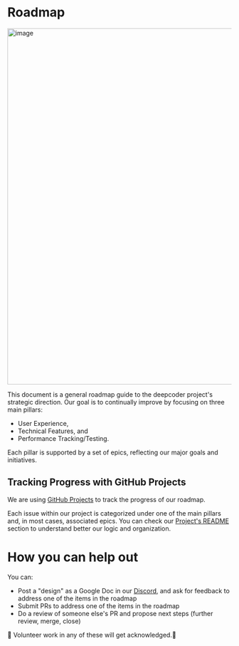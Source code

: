 # Roadmap

<img width="800" alt="image" src="https://github.com/deepcode-ai/deepcoder/assets/48092564/06bce891-00ef-4052-bbbd-77af8b843fff">


This document is a general roadmap guide to the deepcoder project's strategic direction.
Our goal is to continually improve by focusing on three main pillars:
- User Experience,
- Technical Features, and
- Performance Tracking/Testing.

Each pillar is supported by a set of epics, reflecting our major goals and initiatives.


## Tracking Progress with GitHub Projects

We are using [GitHub Projects](https://github.com/orgs/deepcode-ai/projects/3) to track the progress of our roadmap.

Each issue within our project is categorized under one of the main pillars and, in most cases, associated epics. You can check our [Project's README](https://github.com/orgs/deepcode-ai/projects/3?pane=info) section to understand better our logic and organization.



# How you can help out

You can:

- Post a "design" as a Google Doc in our [Discord](https://discord.com/channels/1119885301872070706/1120698764445880350), and ask for feedback to address one of the items in the roadmap
- Submit PRs to address one of the items in the roadmap
- Do a review of someone else's PR and propose next steps (further review, merge, close)

🙌 Volunteer work in any of these will get acknowledged.🙌

